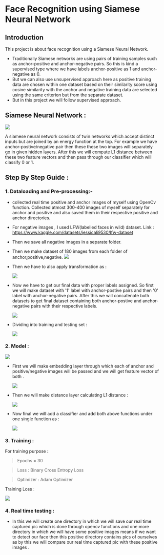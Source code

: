 # Face Recognition using Siamese Neural Network
## Introduction
This project is about face recognition using a Siamese Neural Network. 
- Traditionally Siamese networks are using pairs of training samples such as anchor-positive and anchor-negative pairs. So this is kind a supervised type where we have labels anchor-positive as 1 and anchor-negative as 0.
- But we can also use unsupervised approach here as positive training data are chosen within one dataset  based on their similarity score using cosine similarity with the anchor and negative training data are selected using the same criterion but from the separate dataset.
- But in this project we will follow supervised approach.

## Siamese Neural Network :
![](https://github.com/Srishti002/Face-Recognition-using-Siamese-Network-/blob/main/Screenshot%202024-10-27%20203139.png)

A siamese neural network consists of twin networks which accept distinct inputs but are joined by an energy function at the top.
For example we have anchor-postive/negative pair then these these two images will separately go in given hidden layers. After this we will compute L1 distance between these two feature vectors and then pass through our classifier which will classify 0 or 1. 

## Step By Step Guide :

### 1. Dataloading and Pre-processing:-
- collected real time positive and anchor images of myself using OpenCv function. Collected atmost 300-400 images of myself separately for anchor and positive and also saved them in their respective positive and anchor directories.
- For negative images , I used LFW(labelled faces in wild) dataset. Link : https://www.kaggle.com/datasets/jessicali9530/lfw-dataset 
- Then we save all negative images in a separate folder.
- Then we make dataset of 180 images from each folder of anchor,positive,negative.
  ![](https://github.com/Srishti002/Face-Recognition-using-Siamese-Network-/blob/main/Screenshot%202024-10-27%20222724.png)

- Then we have to also apply transformation as :
  
  ![](https://github.com/Srishti002/Face-Recognition-using-Siamese-Network-/blob/main/Screenshot%202024-10-27%20223011.png)

- Now we have to get our final data with proper labels assigned. So first we will make dataset with '1' label with anchor-postive pairs and then '0' label with anchor-negative pairs. After this we will concatenate both datasets to get final dataset containing both anchor-postive and anchor-negative pairs with their respective labels.
  
  ![](https://github.com/Srishti002/Face-Recognition-using-Siamese-Network-/blob/main/Screenshot%202024-10-27%20223700.png)

- Dividing into training and testing set :

  ![](https://github.com/Srishti002/Face-Recognition-using-Siamese-Network-/blob/main/Screenshot%202024-10-27%20224500.png)

### 2. Model :
![](https://github.com/Srishti002/Face-Recognition-using-Siamese-Network-/blob/main/Screenshot%202024-10-27%20224833.png)

- First we will make embedding layer through which each of anchor and positive/negative images will be passed and we will get feature vector of both .

  ![](https://github.com/Srishti002/Face-Recognition-using-Siamese-Network-/blob/main/Screenshot%202024-10-27%20225949.png)

- Then we will make distance layer calculating L1 distance :

  ![](https://github.com/Srishti002/Face-Recognition-using-Siamese-Network-/blob/main/Screenshot%202024-10-27%20230905.png)

- Now final we will add a classifier and add both above functions under one single function as :
  
  ![](https://github.com/Srishti002/Face-Recognition-using-Siamese-Network-/blob/main/Screenshot%202024-10-27%20231848.png)

### 3. Training :
For training purpose :

> Epochs = 30

> Loss : Binary Cross Entropy Loss

> Optimizer : Adam Optimizer

  Training Loss  :
  
  ![](https://github.com/Srishti002/Face-Recognition-using-Siamese-Network-/blob/main/Screenshot%202024-10-28%20021018.png)

### 4. Real time testing :
- In this we will create one directory in which we will save our real time captured pic which is done through opencv functions and one more directory in which we will have some positive images means if we want to detect our face then this positive directory contains pics of ourselves as by this we will compare our real time captured pic with these positive images .
  

